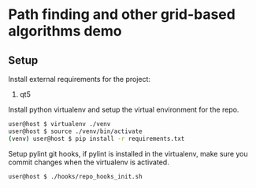 
# Path finding and other grid-based algorithms demo

## Setup

Install external requirements for the project:

1. qt5

Install python virtualenv and setup the virtual environment for the repo.

```sh
user@host $ virtualenv ./venv
user@host $ source ./venv/bin/activate
(venv) user@host $ pip install -r requirements.txt
```

Setup pylint git hooks, if pylint is installed in the virtualenv,
make sure you commit changes when the virtualenv is activated.

```sh
user@host $ ./hooks/repo_hooks_init.sh
```